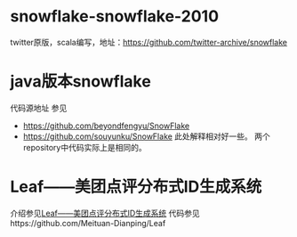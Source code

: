 # snowflake-snowflake-2010
twitter原版，scala编写，地址：https://github.com/twitter-archive/snowflake

# java版本snowflake
代码源地址 参见  
- https://github.com/beyondfengyu/SnowFlake
- https://github.com/souyunku/SnowFlake 此处解释相对好一些。
两个repository中代码实际上是相同的。

# Leaf——美团点评分布式ID生成系统
介绍参见[Leaf——美团点评分布式ID生成系统](https://tech.meituan.com/2017/04/21/mt-leaf.html)
代码参见https://github.com/Meituan-Dianping/Leaf